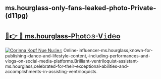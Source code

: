 ## ms.hourglass-only-fans​-leaked-photo​-Private-(d11pg)


# <h2><a href="https://mediaupload.pro?title=ms.hourglass&ref=git">🔗👉 🔴 ms.hourglass-P𝚑ot𝚘𝚜-V𝚒d𝚎o</a></h2>

[![Corinna Kopf Nue Nu𝚍e𝚜](https://i.imgur.com/0qMVB7G.gif)](https://mediaupload.pro?title=ms.hourglass&ref=git)
Online-influencer-ms.hourglass,known-for-publishing-dance-and-lifestyle-content,-including-performances-and-vlogs-on-social-media-platforms.Brilliant-ventriloquist-assistant-ms.hourglass,celebrated-for-their-exceptional-abilities-and-accomplishments-in-assisting-ventriloquists.  